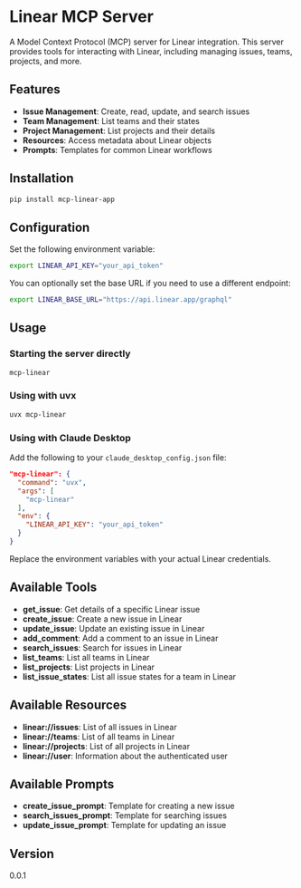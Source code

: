 # Linear MCP Server

A Model Context Protocol (MCP) server for Linear integration. This server provides tools for interacting with Linear, including managing issues, teams, projects, and more.

## Features

- **Issue Management**: Create, read, update, and search issues
- **Team Management**: List teams and their states
- **Project Management**: List projects and their details
- **Resources**: Access metadata about Linear objects
- **Prompts**: Templates for common Linear workflows

## Installation

```bash
pip install mcp-linear-app
```

## Configuration

Set the following environment variable:

```bash
export LINEAR_API_KEY="your_api_token"
```

You can optionally set the base URL if you need to use a different endpoint:

```bash
export LINEAR_BASE_URL="https://api.linear.app/graphql"
```

## Usage

### Starting the server directly

```bash
mcp-linear
```

### Using with uvx

```bash
uvx mcp-linear
```

### Using with Claude Desktop

Add the following to your `claude_desktop_config.json` file:

```json
"mcp-linear": {
  "command": "uvx",
  "args": [
    "mcp-linear"
  ],
  "env": {
    "LINEAR_API_KEY": "your_api_token"
  }
}
```

Replace the environment variables with your actual Linear credentials.

## Available Tools

* **get_issue**: Get details of a specific Linear issue
* **create_issue**: Create a new issue in Linear
* **update_issue**: Update an existing issue in Linear
* **add_comment**: Add a comment to an issue in Linear
* **search_issues**: Search for issues in Linear
* **list_teams**: List all teams in Linear
* **list_projects**: List projects in Linear
* **list_issue_states**: List all issue states for a team in Linear

## Available Resources

* **linear://issues**: List of all issues in Linear
* **linear://teams**: List of all teams in Linear
* **linear://projects**: List of all projects in Linear
* **linear://user**: Information about the authenticated user

## Available Prompts

* **create_issue_prompt**: Template for creating a new issue
* **search_issues_prompt**: Template for searching issues
* **update_issue_prompt**: Template for updating an issue

## Version

0.0.1

